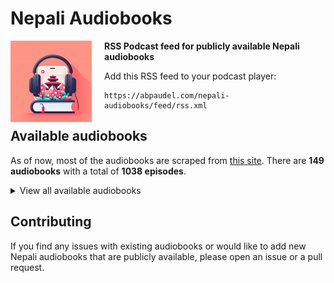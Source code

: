 # Nepali Audiobooks
<img src="nepali-audiobooks.jpg" style="width: 130px; margin-right: 20px;" align="left">

**RSS Podcast feed for publicly available Nepali audiobooks**

Add this RSS feed to your podcast player:
```
https://abpaudel.com/nepali-audiobooks/feed/rss.xml
```

## Available audiobooks
As of now, most of the audiobooks are scraped from [this site](https://hamroawaz.blogspot.com/2012/04/shruti-sambeg.html).
There are **149 audiobooks** with a total of **1038 episodes**.

<details>
<summary>View all available audiobooks</summary>
<ol>
    <li>19 Number | Skhalan | Anamol Mani Poudel (1 episodes)</li>
    <li>Aaja Ramita Cha (5 episodes)</li>
    <li>Aakarharu ra Chhaayaaharu | Nepali Story (1 episodes)</li>
    <li>Aakarharu ra Chhaayaaharu | Nepali Story (1 episodes)</li>
    <li>Aarli Bhai (3 episodes)</li>
    <li>Abhisapta | Sambandhahin Sambandha haru (1 episodes)</li>
    <li>Abiral Bagdachha Indrawati (44 episodes)</li>
    <li>Abstract Chintan Pyaj (3 episodes)</li>
    <li>Affairgunj (1 episodes)</li>
    <li>Agnibatika (13 episodes)</li>
    <li>Akhet (8 episodes)</li>
    <li>Anabrit (12 episodes)</li>
    <li>Antarman ko Yatra (12 episodes)</li>
    <li>Anuradha (8 episodes)</li>
    <li>Arki Aimai (10 episodes)</li>
    <li>Arko Jeevan | Nepal Story (1 episodes)</li>
    <li>Atma Britanta (5 episodes)</li>
    <li>Atripta Garbhadhan (6 episodes)</li>
    <li>Barbarik (6 episodes)</li>
    <li>Bhok Ra Bhittaharu (15 episodes)</li>
    <li>Budhan Ko Ghodi (2 episodes)</li>
    <li>Budho Kusumko Rukh | Duri Parda Bhitra Parda Bahira | Aawaz (1 episodes)</li>
    <li>Chapaiyeka Anuhar (9 episodes)</li>
    <li>Chat Girl (2 episodes)</li>
    <li>China Harayeko Manche (15 episodes)</li>
    <li>Chiso Gham | Pratirup | Parai Aama | Saru Pokhrel (1 episodes)</li>
    <li>Chita Mathi ko Bihani | Kahile Banda Nahune Dhoka | Chita Mathiko Bihani (1 episodes)</li>
    <li>Chuki | Nepali Story (1 episodes)</li>
    <li>Chuli (3 episodes)</li>
    <li>Cleopatra (9 episodes)</li>
    <li>Comrade Anjana and Chuki | Nepali Story (1 episodes)</li>
    <li>Comrade Anjana | Nepali Story (1 episodes)</li>
    <li>Dallo and Flight Number 717 | Lenin Banjade (1 episodes)</li>
    <li>Damini Bhir (14 episodes)</li>
    <li>Darbar Bahiraki Maharani (24 episodes)</li>
    <li>Deshle Hareko Yudha (6 episodes)</li>
    <li>Deuki (1 episodes)</li>
    <li>Dhamboji Chok (1 episodes)</li>
    <li>Divaswapna (4 episodes)</li>
    <li>Dristi | Nepali Story (1 episodes)</li>
    <li>Dwanda Ko Abasan (4 episodes)</li>
    <li>Eleven Minutes (10 episodes)</li>
    <li>Faliyeko Saman (18 episodes)</li>
    <li>Fatemako Anido Raat | Christina at the Rate | Mrityu Mela | Raju Babu Shrestha (1 episodes)</li>
    <li>Franseli Premi (13 episodes)</li>
    <li>Gham Ka Paila Haru (14 episodes)</li>
    <li>Ghat Pratighat | Jindagi, a Time Bomb | Dhurba Sapkota (1 episodes)</li>
    <li>Ghoda | Santule Chakai (2 episodes)</li>
    <li>Godhuli Sansar (5 episodes)</li>
    <li>Gularko Phool (16 episodes)</li>
    <li>Hajur Aama Ko Katha (6 episodes)</li>
    <li>Jadau Malik (14 episodes)</li>
    <li>Jhajhalkaharu (8 episodes)</li>
    <li>Jhareko Paat (6 episodes)</li>
    <li>Jhunu Maiya (1 episodes)</li>
    <li>Junkiri Ko Sangeet (24 episodes)</li>
    <li>Kabi ek Rekhachitra | Comrade ek Kathaharu (1 episodes)</li>
    <li>Kaidi Number 11 | Janmina Napayeka Nani Haru (1 episodes)</li>
    <li>Kalo Pot | Ragatle Latpatieka Jijibisha | Daulat Bikram Bista (1 episodes)</li>
    <li>Kandaaghari Kaa Phool Haru (3 episodes)</li>
    <li>Karagar nepali novels, Shruti Sambeg, Achyut Ghimire (3 episodes)</li>
    <li>Karma (10 episodes)</li>
    <li>Karnali Blues (36 episodes)</li>
    <li>Karodau Kasturi (1 episodes)</li>
    <li>Kathmandu Selfie (3 episodes)</li>
    <li>Laila Majnu (3 episodes)</li>
    <li>Lakure Pheri Phulne Cha | Nepali Story (1 episodes)</li>
    <li>Lal Chudi | Krishna Abiral (9 episodes)</li>
    <li>Laltin Ko Ujyaloma (10 episodes)</li>
    <li>Likhe Novel (16 episodes)</li>
    <li>Living Together | Nepali Story (1 episodes)</li>
    <li>Location (1 episodes)</li>
    <li>Lolita (6 episodes)</li>
    <li>Lu Novel (10 episodes)</li>
    <li>Maha Ko Ma (2 episodes)</li>
    <li>Maiya (2 episodes)</li>
    <li>Mantha Darayeko Juug (13 episodes)</li>
    <li>Meera (10 episodes)</li>
    <li>Muluk Bahira Ma (9 episodes)</li>
    <li>Naagpash (1 episodes)</li>
    <li>Nasho (1 episodes)</li>
    <li>Naughreko June (5 episodes)</li>
    <li>Nepali Novel Aadha Bato (17 episodes)</li>
    <li>Nepali Novel Babu Aama Ra Chora (7 episodes)</li>
    <li>Nepali Novel Communist (1 episodes)</li>
    <li>Nepali Novel Jhola (2 episodes)</li>
    <li>Nepali Novel Maile Sarita ko Hatya Gare (1 episodes)</li>
    <li>Nepali Novel Pagal basti (14 episodes)</li>
    <li>Nepali Novel Palpasa Cafe (8 episodes)</li>
    <li>Nepali Novel Paribhasit Aakhaharu (11 episodes)</li>
    <li>Nepali Novel Radha (16 episodes)</li>
    <li>Nepali Novel Shirish ko Phool (5 episodes)</li>
    <li>Nepali Novel Sumnima (8 episodes)</li>
    <li>Nepali Novel Tin Ghumti (5 episodes)</li>
    <li>Nihau Namaste (4 episodes)</li>
    <li>Nilo Trishna | Nepali Story (1 episodes)</li>
    <li>Nilo Trishna, Niskarsha (1 episodes)</li>
    <li>Niskarsa | Nepali Story (1 episodes)</li>
    <li>Novel Romeo and Juliet (1 episodes)</li>
    <li>Ojhel (4 episodes)</li>
    <li>Paheli (5 episodes)</li>
    <li>Pallo Gharko Jhyal (5 episodes)</li>
    <li>Pani ko Gham (1 episodes)</li>
    <li>Parikrama Annapurna (1 episodes)</li>
    <li>Pema Bhauju | Grihayuddha ko Ghau katha sangraha (1 episodes)</li>
    <li>Phool ko Aankha ma (10 episodes)</li>
    <li>Post Martum | Nepali Story (1 episodes)</li>
    <li>Prastab Prem (1 episodes)</li>
    <li>Pyaas Bhitrako Bidroha (5 episodes)</li>
    <li>Ramila Nani (11 episodes)</li>
    <li>Red Square (6 episodes)</li>
    <li>Sabiti Novel (4 episodes)</li>
    <li>Sadak Ra Pratibha (1 episodes)</li>
    <li>Sahar Ko Katha (9 episodes)</li>
    <li>Saharko Khojima | Ujyalo Tira | Euta Antya (2 episodes)</li>
    <li>Sakas (14 episodes)</li>
    <li>Sanskar | Bhoot | Rajendra Bimal ka Kathaharu (1 episodes)</li>
    <li>Santa Gatha (27 episodes)</li>
    <li>Sarsarti Sansar (10 episodes)</li>
    <li>Saya Novel (11 episodes)</li>
    <li>Seto Bagh (4 episodes)</li>
    <li>Seto Dharti (40 episodes)</li>
    <li>Shanta (13 episodes)</li>
    <li>Siddhartha Novel (11 episodes)</li>
    <li>Soch | Karna Shakya (7 episodes)</li>
    <li>Stories from Hawan (2 episodes)</li>
    <li>Subarnalata (11 episodes)</li>
    <li>Summer Love (12 episodes)</li>
    <li>Suparnakha | Nepali Story (1 episodes)</li>
    <li>Swet Bhairabi (4 episodes)</li>
    <li>Taap (14 episodes)</li>
    <li>Tamasuk (3 episodes)</li>
    <li>Tee Dinharu (3 episodes)</li>
    <li>The Alchemist (6 episodes)</li>
    <li>The Good Earth (16 episodes)</li>
    <li>Timro Logne Ra Ma (2 episodes)</li>
    <li>Tribhuvan Ki Erika (11 episodes)</li>
    <li>Udharo Jutta | Nepali Story (1 episodes)</li>
    <li>Unko Samjhana (6 episodes)</li>
    <li>Urgen ko Ghoda (14 episodes)</li>
    <li>Urmila | Nepali Story (1 episodes)</li>
    <li>Urmila | Surparnkha (1 episodes)</li>
    <li>Vianna Ma Tin Mahina (1 episodes)</li>
    <li>White Cane (52 episodes)</li>
    <li>Yatra Aarambhako Serofero (1 episodes)</li>
    <li>Yesari Janmiyaou Hami Maato Baata (1 episodes)</li>
    <li>Yesari Janmiyaou Hami Maato Baata (1 episodes)</li>
    <li>Yuddha | Matapitalai Sodhnuhos | Aama Januhos | Maya Thakuri (1 episodes)</li>
    <li>Yunika (9 episodes)</li>
</ol>
</details>

## Contributing
If you find any issues with existing audiobooks or would like to add new Nepali audiobooks that are publicly available, please open an issue or a pull request.
